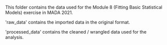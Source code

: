 This folder contains the data used for the Module 8 (Fitting Basic Statistical Models) exercise in MADA 2021.

'raw_data' contains the imported data in the original format.

'processed_data' contains the cleaned / wrangled data used for the analysis.